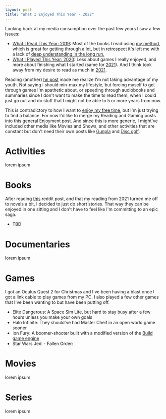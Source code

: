 ```yaml
---
layout: post
title: "What I Enjoyed This Year - 2022"
---
```


Looking back at my media consumption over the past few years I saw a few issues:
* [What I Read This Year: 2019]({{site.baseurl}}/2020/01/02/what-i-read-this-year.html): Most of the books I read using [my method]({{site.baseurl}}/2020/10/01/how-i-read.html), which is great for getting through a lot, but in retrospect it's left me with a lack of [deep understanding in the long run.](https://news.ycombinator.com/item?id=29621642)
* [What I Played This Year: 2020]({{site.baseurl}}/2021/01/02/what-i-played-this-year.html): Less about games I really enjoyed, and more about finishing what I started (same for [2021]({{site.baseurl}}/2022/01/02/what-i-played-this-year.html)). And I think took away from my desire to read as much in [2021]({{site.baseurl}}/2022/01/01/what-i-read-this-year.html).

Reading (another) [hn post](https://news.ycombinator.com/item?id=29755155) made me realize I'm not taking advantage of my youth. Not saying I should min-max my lifestyle, but forcing myself to get through games I'm apathetic about, or speeding through audiobooks and summaries since I don't want to make the time to read them, when I could just go out and do stuff that I might not be able to 5 or more years from now. 

This is contradictory to how I want to [enjoy my free time]({{site.baseurl}}/2021/06/01/purposeful-play.html), but I'm just trying to find a balance. For now I'd like to merge my Reading and Gaming posts into this general Enjoyment post. And since this is more generic, I might've included other media like Movies and Shows, and other activities that are constant but don't need their own posts like [Gunpla](https://en.wikipedia.org/wiki/Gundam_model) and [Disc golf](https://en.wikipedia.org/wiki/Disc_golf).

# Activities

lorem ipsum

# Books

After reading [this](https://www.reddit.com/r/tumblr/comments/re7hnb/share_ye_tale_with_us/) reddit post, and that my reading from 2021 turned me off to novels a bit, I decided to just do short stories. That way they can be enjoyed in one sitting and I don't have to feel like I'm committing to an epic saga.

* TBD

# Documentaries

lorem ipsum

# Games

I got an Oculus Quest 2 for Christmas and I've been having a blast once I got a link cable to play games from my PC. I also played a few other games that I've been wanting to but have been putting off.

* Elite Dangerous: A Space Sim Lite, but hard to stay busy after a few hours unless you make your own goals
* Halo Infinite: They should've had Master Cheif in an open world game sooner
* Ion Fury: A boomer-shooter built with a modified version of the [Build game engine](https://en.wikipedia.org/wiki/Build_(game_engine)) 
* Star Wars Jedi - Fallen Order: 

# Movies

lorem ipsum

# Series

lorem ipsum